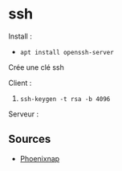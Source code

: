 # ssh

Install : 

- `apt install openssh-server`

Crée une clé ssh

Client : 

1. `ssh-keygen -t rsa -b 4096`

Serveur :



## Sources

- [Phoenixnap](https://phoenixnap.com/kb/generate-ssh-key-debian-10)